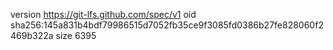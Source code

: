 version https://git-lfs.github.com/spec/v1
oid sha256:145a831b4bdf79986515d7052fb35ce9f3085fd0386b27fe828060f2469b322a
size 6395
